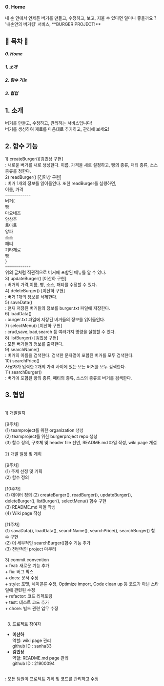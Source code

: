 <h3>0. Home</h3>
   내 손 안에서 언제든 버거를 만들고, 수정하고, 보고, 지울 수 있다면 얼마나 좋을까요 ?  
'내손안의 버거킹' 서비스,   **BURGER PROJECT!**

<h2>📝 목차 📝</h2>
<h5>0. Home</h5>
<h5>1. 소개</h5>
<h5>2. 함수 기능</h5>
<h5>3. 협업</h5>


<h2>1. 소개</h2>
버거를 만들고, 수정하고, 관리하는 서비스입니다! <br>
버거를 생성하여 재료를 마음대로 추가하고, 관리해 보세요! <br>
<h2>2. 함수 기능</h2>
1) createBurger()[김민상 구현]   <br>
: 새로운 버거를 새로 생성한다. 이름, 가격을 새로 설정하고, 빵의 종류, 패티 종류, 소스 종류를 정한다.  <br>  
2) readBurger() [김민상 구현]      <br>
: 버거 1개의 정보를 읽어들인다. 또한 readBurger를 실행하면,      <br>
이름, 가격      <br>
-------------<br>
 버거{  <br>
빵  <br>
마요네즈  <br>
양상추  <br>
토마토  <br>
양파  <br>
소스  <br>
패티    <br>
기타재료  <br>
빵  <br>
}<br>  
-------------<br>
위의 글처럼 직관적으로 버거에 포함된 메뉴를 알 수 있다. <br>
3) updateBurger() [이산하 구현]  <br>
: 버거의 가격,이름, 빵, 소스, 패티를 수정할 수 있다.  <br>
4) deleteBurger() [이산하 구현] <br>
: 버거 1개의 정보를 삭제한다. <br> 
5) saveData() <br>
: 현재 저장된 버거들의 정보를 burger.txt 파일에 저장한다.  <br>
6) loadData()  <br>
: burger.txt 파일에 저장된 버거들의 정보를 읽어들인다. <br> 
7) selectMenu() [이산하 구현] <br>
: crud,save,load,search 등 여러가지 명령을 실행할 수 있다. <br> 
8) listBurger() [김민상 구현] <br>
: 모든 버거들의 정보를 출력한다.  <br>
9) searchName()  <br>
: 버거의 이름을 검색한다. 검색한 문자열이 포함된 버거를 모두 검색한다. <br>   
10) searchPrice()  <br>
사용자가 입력한 2개의 가격 사이에 있는 모든 버거를 모두 검색한다. <br>  
11) searchBurger()     <br>
 : 버거에 포함된 빵의 종류, 패티의 종류, 소스의 종류로 버거를 검색한다.  <br>

<h2>3. 협업</h2>  
<br> 
1) 개발일지 <br> <br>   
[9주차] <br>
(1) teamproject를 위한 organization 생성 <br>
(2) teamproject를 위한 burgerproject repo 생성 <br>
(3) 함수 정의, 구조체 및 header file 선언, README.md 파일 작성, wiki page 개설 <br><br>
2) 개발 일정 및 계획 <br><br>
[9주차] <br>
(1) 주제 선정 및 기획 <br>
(2) 함수 정의<br><br>
[10주차] <br>
(1) 데이터 정의
(2) createBurger(), readBurger(), updateBurger(), deleteBurger(), listBurger(), selectMenu() 함수 구현<br>
(3) README.md 파일 작성<br>
(4) Wiki page 작성<br> 
<br>
[11주차]<br>
(1) savaData(), loadData(), searchName(), searchPrice(), searchBurger() 함수 구현 <br>
(2) 더 세부적인 searchBurger()함수 기능 추가 <br>
(3) 전반적인 project 마무리 <br><br>
3) commit convention <br>
+ feat: 새로운 기능 추가 <br>  
+ fix: 버그 픽스   <br>
+ docs: 문서 수정  <br>
+ style: 포맷,  세미콜론 수정, Optimize import, Code clean up 등 코드가 아닌 스타일에 관련된 수정  <br> 
+ refactor: 코드 리펙토링  <br>
+ test: 테스트 코드 추가  <br>
+ chore: 빌드 관련 업무 수정<br>
<br>

3. 프로젝트 참여자 <br>
* **이산하**  
역할: wiki page 관리  
github ID : sanha33 
* **김민상**  
역할: README.md page 관리  
github ID : 21900094
<br>
: 모든 팀원이 프로젝트 기획 및 코드를 관리하고 수정
